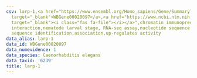 ```yaml
---
csv: larp-1,<a href="https://www.ensembl.org/Homo_sapiens/Gene/Summary?db=core;g=WBGene00020097"
  target="_blank">WBGene00020097</a>,<a href="https://www.ncbi.nlm.nih.gov/pubmed/27688402"
  target="_blank"><i class="fas fa-file"></i></a>",chromatin immunoprecipitation assay,direct
  interaction,nematode larval stage, RNA-seq assay,nucleotide sequence identification,nucleotide
  sequence identification,association,up-regulates activity
data_alias: larp-1
data_id: WBGene00020097
data_numevidence: 1
data_species: Caenorhabditis elegans
data_taxid: '6239'
title: larp-1
---
```

